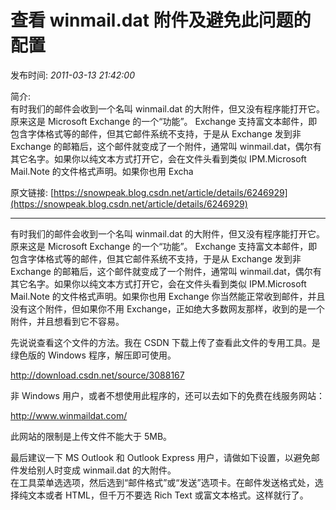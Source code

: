 # 查看 winmail.dat 附件及避免此问题的配置

发布时间: *2011-03-13 21:42:00*

简介: <br />有时我们的邮件会收到一个名叫 winmail.dat 的大附件，但又没有程序能打开它。原来这是 Microsoft Exchange 的一个“功能”。 Exchange 支持富文本邮件，即包含字体格式等的邮件，但其它邮件系统不支持，于是从 Exchange 发到非 Exchange 的邮箱后，这个邮件就变成了一个附件，通常叫 winmail.dat，偶尔有其它名字。如果你以纯文本方式打开它，会在文件头看到类似 IPM.Microsoft Mail.Note 的文件格式声明。如果你也用 Excha

原文链接: [https://snowpeak.blog.csdn.net/article/details/6246929](https://snowpeak.blog.csdn.net/article/details/6246929)

---------

有时我们的邮件会收到一个名叫 winmail.dat 的大附件，但又没有程序能打开它。原来这是 Microsoft Exchange 的一个“功能”。 Exchange 支持富文本邮件，即包含字体格式等的邮件，但其它邮件系统不支持，于是从 Exchange 发到非 Exchange 的邮箱后，这个邮件就变成了一个附件，通常叫 winmail.dat，偶尔有其它名字。如果你以纯文本方式打开它，会在文件头看到类似 IPM.Microsoft Mail.Note 的文件格式声明。如果你也用 Exchange 你当然能正常收到邮件，并且没有这个附件，但如果你不用 Exchange，正如绝大多数网友那样，收到的是一个附件，并且想看到它不容易。  
  
先说说查看这个文件的方法。我在 CSDN 下载上传了查看此文件的专用工具。是绿色版的 Windows 程序，解压即可使用。  
  
<http://download.csdn.net/source/3088167>   
  
非 Windows 用户，或者不想使用此程序的，还可以去如下的免费在线服务网站：  
  
<http://www.winmaildat.com/>   
  
此网站的限制是上传文件不能大于 5MB。  
  
最后建议一下 MS Outlook 和 Outlook Express 用户，请做如下设置，以避免邮件发给别人时变成 winmail.dat 的大附件。  
在工具菜单选选项，然后选到“邮件格式”或“发送”选项卡。在邮件发送格式处，选择纯文本或者 HTML，但千万不要选 Rich Text 或富文本格式。这样就行了。
